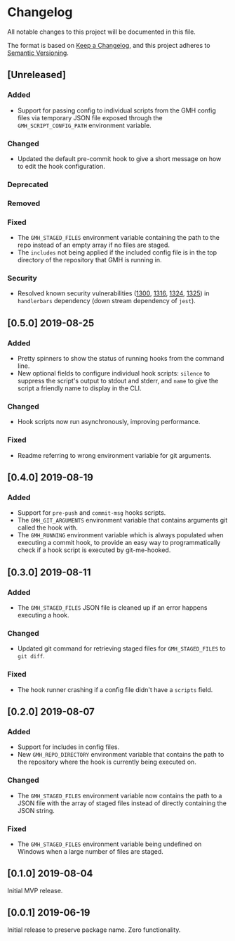 # Changelog
All notable changes to this project will be documented in this file.

The format is based on [Keep a Changelog](https://keepachangelog.com/en/1.0.0/),
and this project adheres to [Semantic Versioning](https://semver.org/spec/v2.0.0.html).

## [Unreleased]

### Added
* Support for passing config to individual scripts from the GMH config files via temporary JSON file exposed through the `GMH_SCRIPT_CONFIG_PATH` environment variable.

### Changed
* Updated the default pre-commit hook to give a short message on how to edit the hook configuration.

### Deprecated

### Removed

### Fixed
* The `GMH_STAGED_FILES` environment variable containing the path to the repo instead of an empty array if no files are staged.
* The `includes` not being applied if the included config file is in the top directory of the repository that GMH is running in.

### Security
* Resolved known security vulnerabilities ([1300](https://www.npmjs.com/advisories/1300), [1316](https://www.npmjs.com/advisories/1316), [1324](https://www.npmjs.com/advisories/1324), [1325](https://www.npmjs.com/advisories/1325)) in `handlerbars` dependency (down stream dependency of `jest`).


## [0.5.0] 2019-08-25

### Added
* Pretty spinners to show the status of running hooks from the command line.
* New optional fields to configure individual hook scripts: `silence` to suppress the script's output to stdout and stderr, and `name` to give the script a friendly name to display in the CLI.

### Changed
* Hook scripts now run asynchronously, improving performance.

### Fixed
* Readme referring to wrong environment variable for git arguments.


## [0.4.0] 2019-08-19

### Added
* Support for `pre-push` and `commit-msg` hooks scripts.
* The `GMH_GIT_ARGUMENTS` environment variable that contains arguments git called the hook with.
* The `GMH_RUNNING` environment variable which is always populated when executing a commit hook, to provide an easy way to programmatically check if a hook script is executed by git-me-hooked.


## [0.3.0] 2019-08-11

### Added
* The `GMH_STAGED_FILES` JSON file is cleaned up if an error happens executing a hook.

### Changed
* Updated git command for retrieving staged files for `GMH_STAGED_FILES` to `git diff`.

### Fixed
* The hook runner crashing if a config file didn't have a `scripts` field.


## [0.2.0] 2019-08-07

### Added
* Support for includes in config files.
* New `GMH_REPO_DIRECTORY` environment variable that contains the path to the repository where the hook is currently being executed on.

### Changed
* The `GMH_STAGED_FILES` environment variable now contains the path to a JSON file with the array of staged files instead of directly containing the JSON string.

### Fixed
* The `GMH_STAGED_FILES` environment variable being undefined on Windows when a large number of files are staged.


## [0.1.0] 2019-08-04
Initial MVP release.


## [0.0.1] 2019-06-19
Initial release to preserve package name. Zero functionality. 